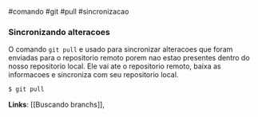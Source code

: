 #comando #git #pull #sincronizacao

### Sincronizando alteracoes
O comando `git pull` e usado para sincronizar alteracoes que foram enviadas para o repositorio remoto porem nao estao presentes dentro do nosso repositorio local. Ele vai ate o repositorio remoto, baixa as informacoes e sincroniza com seu repositorio local.

```bash
$ git pull
```

**Links**: [[Buscando branchs]], 